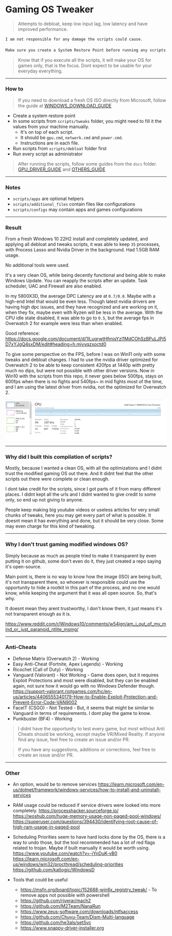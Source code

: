 # Gaming OS Tweaker

> Attempts to debloat, keep low input lag, low latency and have improved performance.

```txt
I am not responsible for any damage the scripts could cause.

Make sure you create a System Restore Point before running any scripts.
```

> Know that if you execute all the scripts, it will make your OS for games only, that is the focus. Dont expect to be usable for your everyday everything.

---

### How to

> If you need to download a fresh OS ISO directly from Microsoft, follow the guide at [WINDOWS_DOWNLOAD_GUIDE](/docs/WINDOWS_DOWNLOAD_GUIDE.md)

- Create a system restore point
- In some scripts from `scripts/tweaks` folder, you might need to fill it the values from your machine manually.
  - It's on top of each script.
  - It should be `gpu.cmd`, `network.cmd` and `power.cmd`.
  - Instructions are in each file.
- Run scripts from `scripts/debloat` folder first
- Run every script as administrator

> After running the scripts, follow some guides from the `docs` folder. [GPU_DRIVER_GUIDE](/docs/GPU_DRIVER_GUIDE.md) and [OTHERS_GUIDE](/docs/OTHERS_GUIDE.md)

---

### Notes

- `scripts/apps` are optional helpers
- `scripts/additional_files` contain files like configurations
- `scripts/configs` may contain apps and games configurations

---

### Result

From a fresh Windows 10 22H2 install and completely updated, and applying all debloat and tweaks scripts, it was able to keep `35` processes, with Process Lasso and Nvidia Driver in the background. Had 1.5GB RAM usage.

No additional tools were used.

It's a very clean OS, while being decently functional and being able to make Windows Update. You can reapply the scripts after an update. Task scheduler, UAC and Firewall are also enabled.

In my 5800X3D, the average DPC Latency are at `0.7/0.8`. Maybe with a high-end Intel that would be even less. Though latest nvidia drivers are having high dpc issues, and they have recognized and are working on it, when they fix, maybe even with Ryzen will be less in the average. With the CPU idle state disabled, it was able to go to `0.5`, but the average fps in Overwatch 2 for example were less than when enabled.

Good reference:  <https://docs.google.com/document/d/1ILugrwtHfmisYzI1MdCOhSzBPuLJPi5D7xYJgQ4sxDM/edit#heading=h.mjyvqzxoctd0>

To give some perspective on the FPS, before I was on Win11 only with some tweaks and debloat changes. I had to use the nvidia driver optimized for Overwatch 2 to be able to keep consistent 420fps at 1440p with pretty much no dips, but were not possible with other driver versions. Now in Win10 with the scripts from this repo, it never goes below 500fps, stays on 600fps when there is no fights and 540fps~ in mid fights most of the time, and I am using the latest driver from nvidia, not the optimized for Overwatch 2.

![processes](./docs/processes.png)

---

### Why did I built this compilation of scripts?

Mostly, because I wanted a clean OS, with all the optimizations and I didnt trust the modified gaming OS out there. And It didnt feel that the other scripts out there were complete or clean enough.

I dont take credit for the scripts, since I got parts of it from many different places. I didnt kept all the urls and I didnt wanted to give credit to some only, so end up not giving to anyone.

People keep making big youtube videos or useless articles for very small chunks of tweaks, here you may get every part of what is possible. It doesnt mean it has everything and done, but it should be very close. Some may even charge for this kind of tweaking.

---

### Why I don't trust gaming modified windows OS?

Simply because as much as people tried to make it transparent by even putting it on github, some don't even do it, they just created a repo saying it's open-source.

Main point is, there is no way to know how the image (ISO) are being built, it's not transparent there, so whoever is responsible could use the opportunity to hide a rootkit in this part of the process, and no one would know, while keeping the argument that it was all open source. So, that's why.

It doesnt mean they arent trustworthy, I don't know them, it just means it's not transparent enough as it is.

<https://www.reddit.com/r/Windows10/comments/w54ign/am_i_out_of_my_mind_or_just_paranoid_ntlite_msmg/>

---

### Anti-Cheats

- Defense Matrix (Overwatch 2) - Working
- Easy Anti-Cheat (Fortnite, Apex Legends) - Working
- Ricochet (Call of Duty) - Working
- Vanguard (Valorant) - Not Working - Game does open, but it requires Exploit Protections and most were disabled, but they can be enabled again, not sure how it would go with no Windows Defender though. <https://support-valorant.riotgames.com/hc/en-us/articles/4406555340179-How-to-Enable-Exploit-Protection-and-Prevent-Error-Code-VAN9002>
- FaceIT (CSGO) - Not Tested - But, it seems that might be similar to Vanguard in terms of requirements. I dont play the game to know.
- Punkbuster (BF4) - Working

> I didnt have the opportunity to test every game, but most without Anti Cheats should be working, except maybe VR/Mixed Reality. If anyone find any issue, feel free to create an issue and/or PR.

> If you have any suggestions, additions or corrections, feel free to create an issue and/or PR.

---

### Other

- An option, would be to remove services <https://learn.microsoft.com/en-us/dotnet/framework/windows-services/how-to-install-and-uninstall-services>
- RAM usage could be reduced if service drivers were looked into more completely. <https://processhacker.sourceforge.io/> <https://woshub.com/huge-memory-usage-non-paged-pool-windows/> <https://superuser.com/questions/394430/identifying-root-cause-of-high-ram-usage-in-paged-pool>
- Scheduling Priorities seem to have hard locks done by the OS, there is a way to undo those, but the tool recommended has a lot of red flags related to trojan. Maybe if built manually it would be worth using. <https://www.youtube.com/watch?v=-jYnDuK-vB0> <https://learn.microsoft.com/en-us/windows/win32/procthread/scheduling-priorities> <https://github.com/katlogic/WindowsD>

- Tools that could be useful
  - <https://msfn.org/board/topic/152688-win6x_registry_tweak/> - To remove apps not possible with powershell
  - <https://github.com/riverar/mach2>
  - <https://github.com/M2Team/NanaRun>
  - <https://www.zeus-software.com/downloads/ntfsaccess>
  - <https://github.com/Chuyu-Team/Dism-Multi-language>
  - <https://github.com/he3als/setSvc>
  - <https://www.snappy-driver-installer.org>
